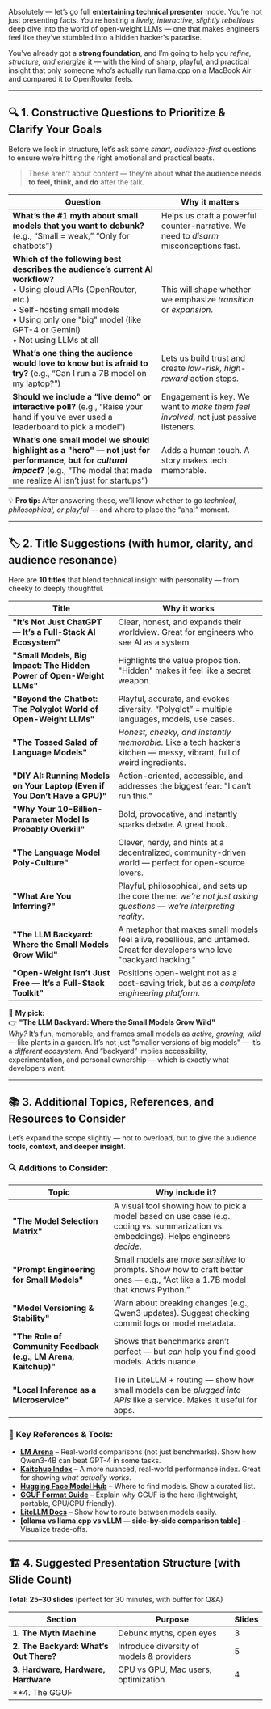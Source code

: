 Absolutely — let’s go full **entertaining technical presenter** mode. You’re not just presenting facts. You're hosting a *lively, interactive, slightly rebellious* deep dive into the world of open-weight LLMs — one that makes engineers feel like they’ve stumbled into a hidden hacker's paradise.

You’ve already got a **strong foundation**, and I’m going to help you *refine, structure, and energize* it — with the kind of sharp, playful, and practical insight that only someone who’s actually run llama.cpp on a MacBook Air and compared it to OpenRouter feels.

---

## 🔍 1. Constructive Questions to Prioritize & Clarify Your Goals

Before we lock in structure, let’s ask some *smart, audience-first* questions to ensure we’re hitting the right emotional and practical beats.

> These aren’t about content — they’re about **what the audience needs to feel, think, and do** after the talk.

| Question | Why it matters |
|--------|----------------|
| **What’s the #1 myth about small models that you want to debunk?** (e.g., “Small = weak,” “Only for chatbots”) | Helps us craft a powerful counter-narrative. We need to *disarm* misconceptions fast. |
| **Which of the following best describes the audience’s current AI workflow?**<br>• Using cloud APIs (OpenRouter, etc.)<br>• Self-hosting small models<br>• Using only one "big" model (like GPT-4 or Gemini)<br>• Not using LLMs at all | This will shape whether we emphasize *transition* or *expansion*. |
| **What’s one thing the audience would love to know but is afraid to try?** (e.g., “Can I run a 7B model on my laptop?”) | Lets us build trust and create *low-risk, high-reward* action steps. |
| **Should we include a “live demo” or interactive poll?** (e.g., “Raise your hand if you’ve ever used a leaderboard to pick a model”) | Engagement is key. We want to *make them feel involved*, not just passive listeners. |
| **What’s one small model we should highlight as a "hero" — not just for performance, but for *cultural impact*?** (e.g., “The model that made me realize AI isn’t just for startups”) | Adds a human touch. A story makes tech memorable. |

💡 **Pro tip:** After answering these, we’ll know whether to go *technical, philosophical, or playful* — and where to place the “aha!” moment.

---

## 🏷️ 2. Title Suggestions (with humor, clarity, and audience resonance)

Here are **10 titles** that blend technical insight with personality — from cheeky to deeply thoughtful.

| Title | Why it works |
|------|-------------|
| **"It’s Not Just ChatGPT — It’s a Full-Stack AI Ecosystem"** | Clear, honest, and expands their worldview. Great for engineers who see AI as a system. |
| **"Small Models, Big Impact: The Hidden Power of Open-Weight LLMs"** | Highlights the value proposition. "Hidden" makes it feel like a secret weapon. |
| **"Beyond the Chatbot: The Polyglot World of Open-Weight LLMs"** | Playful, accurate, and evokes diversity. “Polyglot” = multiple languages, models, use cases. |
| **"The Tossed Salad of Language Models"** | *Honest, cheeky, and instantly memorable.* Like a tech hacker’s kitchen — messy, vibrant, full of weird ingredients. |
| **"DIY AI: Running Models on Your Laptop (Even if You Don’t Have a GPU)"** | Action-oriented, accessible, and addresses the biggest fear: "I can’t run this." |
| **"Why Your 10-Billion-Parameter Model Is Probably Overkill"** | Bold, provocative, and instantly sparks debate. A great hook. |
| **"The Language Model Poly-Culture"** | Clever, nerdy, and hints at a decentralized, community-driven world — perfect for open-source lovers. |
| **"What Are You Inferring?"** | Playful, philosophical, and sets up the core theme: *we’re not just asking questions — we’re interpreting reality*. |
| **"The LLM Backyard: Where the Small Models Grow Wild"** | A metaphor that makes small models feel alive, rebellious, and untamed. Great for developers who love "backyard hacking." |
| **"Open-Weight Isn’t Just Free — It’s a Full-Stack Toolkit"** | Positions open-weight not as a cost-saving trick, but as a *complete engineering platform*. |

🎯 **My pick:**  
👉 **"The LLM Backyard: Where the Small Models Grow Wild"**  
*Why?* It’s fun, memorable, and frames small models as *active, growing, wild* — like plants in a garden. It’s not just "smaller versions of big models" — it’s a *different ecosystem*. And “backyard” implies accessibility, experimentation, and personal ownership — which is exactly what developers want.

---

## 📚 3. Additional Topics, References, and Resources to Consider

Let’s expand the scope slightly — not to overload, but to give the audience **tools, context, and deeper insight**.

### 🔍 Additions to Consider:
| Topic | Why include it? |
|------|----------------|
| **"The Model Selection Matrix"** | A visual tool showing how to pick a model based on use case (e.g., coding vs. summarization vs. embeddings). Helps engineers *decide*. |
| **"Prompt Engineering for Small Models"** | Small models are *more sensitive* to prompts. Show how to craft better ones — e.g., “Act like a 1.7B model that knows Python.” |
| **"Model Versioning & Stability"** | Warn about breaking changes (e.g., Qwen3 updates). Suggest checking commit logs or model metadata. |
| **"The Role of Community Feedback (e.g., LM Arena, Kaitchup)"** | Shows that benchmarks aren’t perfect — but *can* help you find good models. Adds nuance. |
| **"Local Inference as a Microservice"** | Tie in LiteLLM + routing — show how small models can be *plugged into APIs* like a service. Makes it useful for apps. |

### 🔗 Key References & Tools:
- **[LM Arena](https://lmarena.ai/leaderboard/)** – Real-world comparisons (not just benchmarks). Show how Qwen3-4B can beat GPT-4 in some tasks.
- **[Kaitchup Index](https://kaitchup.substack.com/p/the-kaitchup-index)** – A more nuanced, real-world performance index. Great for showing *what actually works*.
- **[Hugging Face Model Hub](https://huggingface.co/models)** – Where to find models. Show a curated list.
- **[GGUF Format Guide](https://github.com/ggerganov/llama.cpp/wiki/GGUF)** – Explain *why* GGUF is the hero (lightweight, portable, GPU/CPU friendly).
- **[LiteLLM Docs](https://docs.litellm.ai/)** – Show how to route between models easily.
- **[ollama vs llama.cpp vs vLLM — side-by-side comparison table]** – Visualize trade-offs.

---

## 🏗️ 4. Suggested Presentation Structure (with Slide Count)

**Total: 25–30 slides** (perfect for 30 minutes, with buffer for Q&A)

| Section | Purpose | Slides |
|--------|--------|-------|
| **1. The Myth Machine** | Debunk myths, open eyes | 3 |
| **2. The Backyard: What’s Out There?** | Introduce diversity of models & providers | 5 |
| **3. Hardware, Hardware, Hardware** | CPU vs GPU, Mac users, optimization | 4 |
| **4. The GGUF